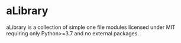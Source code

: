 # aLibrary

aLibrary is a collection of simple one file modules licensed under MIT requiring only Python>=3.7 and no external packages.
